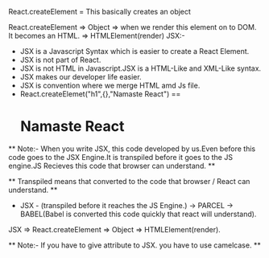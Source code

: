 React.createElement = This basically creates an object

React.createElement => Object => when we render this element on to DOM. It becomes an HTML. => HTMLElement(render)
JSX:- 
* JSX is a Javascript Syntax which is easier to create a React Element.
* JSX is not part of React.
* JSX is not HTML in Javascript.JSX is a HTML-Like and XML-Like syntax.
* JSX makes our developer life easier.
* JSX is convention where we merge HTML amd Js file.
* React.createElemet("h1",{},"Namaste React") ==  <h1>Namaste React</h1>

** Note:- When you write JSX, this code developed by us.Even before this code goes to the JSX Engine.It is transpiled before it goes to the JS engine.JS Recieves this code that browser can understand. **

** Transpiled means that converted to the code that browser / React can understand. **
* JSX - (transpiled before it reaches the JS Engine.) -> PARCEL -> BABEL(Babel is converted this code quickly that react will understand).

JSX => React.createElement => Object => HTMLElement(render).

** Note:- If you have to give attribute to JSX. you have to use camelcase. **
